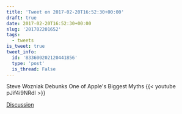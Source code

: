 ```yaml
---
title: 'Tweet on 2017-02-20T16:52:30+00:00'
draft: true
date: 2017-02-20T16:52:30+00:00
slug: '201702201652'
tags:
  - tweets
is_tweet: true
tweet_info:
  id: '833600202120441856'
  type: 'post'
  is_thread: False
---
```




Steve Wozniak Debunks One of Apple's Biggest Myths {{< youtube pJif4i9NRdI >}}

[Discussion](https://x.com/sytelus/status/833600202120441856)
